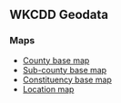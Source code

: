 ## WKCDD Geodata

### Maps
* [County base map](https://www.mapbox.com/editor/?id=ona.i3hg15g5)
* [Sub-county base map](https://www.mapbox.com/editor/?id=ona.i42efo92)
* [Constituency base map](https://www.mapbox.com/editor/?id=ona.i3hmlj38)
* [Location map](https://www.mapbox.com/editor/?id=ona.i9n8iffk#saved)
